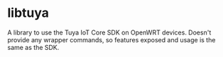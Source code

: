 # libtuya

A library to use the Tuya IoT Core SDK on OpenWRT devices. Doesn't provide any wrapper commands, so features exposed and usage is the same as the SDK.
